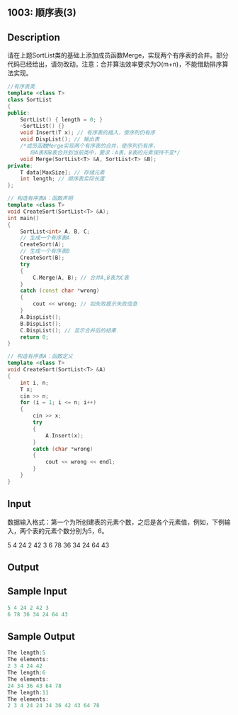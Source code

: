 ## 1003: 顺序表(3)

## Description

​	请在上题SortList类的基础上添加成员函数Merge，实现两个有序表的合并。部分代码已经给出，请勿改动。注意：合并算法效率要求为O(m+n)，不能借助排序算法实现。

```cpp
//有序表类
template <class T>
class SortList
{
public:
    SortList() { length = 0; }
    ~SortList() {}
    void Insert(T x); // 有序表的插入，使序列仍有序
    void DispList(); // 输出表
    /*成员函数Merge实现两个有序表的合并，使序列仍有序，
       将A表和B表合并到当前类中，要求：A表，B表的元素保持不变*/
    void Merge(SortList<T> &A, SortList<T> &B);
private:
    T data[MaxSize]; // 存储元素
    int length; // 顺序表实际长度
};

// 构造有序表A：函数声明
template <class T>
void CreateSort(SortList<T> &A);
int main()
{
    SortList<int> A, B, C;
    // 生成一个有序表A
    CreateSort(A);
    // 生成一个有序表B
    CreateSort(B);
    try
    {
        C.Merge(A, B); // 合并A,B表为C表
    }
    catch (const char *wrong)
    {
        cout << wrong; // 如失败提示失败信息
    }
    A.DispList();
    B.DispList();
    C.DispList(); // 显示合并后的结果
    return 0;
}

// 构造有序表A：函数定义
template <class T>
void CreateSort(SortList<T> &A)
{
    int i, n;
    T x;
    cin >> n;
    for (i = 1; i <= n; i++)
    {
        cin >> x;
        try
        {
            A.Insert(x);
        }
        catch (char *wrong)
        {
            cout << wrong << endl;
        }
    }
}
```

## Input

数据输入格式：第一个为所创建表的元素个数，之后是各个元素值，例如，下例输入，两个表的元素个数分别为5，6。

5 4 24 2 42 3
6 78 36 34 24 64 43

## Output

## Sample Input

```cpp
5 4 24 2 42 3
6 78 36 34 24 64 43
```

## Sample Output

```cpp
The length:5
The elements:
2 3 4 24 42 
The length:6
The elements:
24 34 36 43 64 78 
The length:11
The elements:
2 3 4 24 24 34 36 42 43 64 78 
```